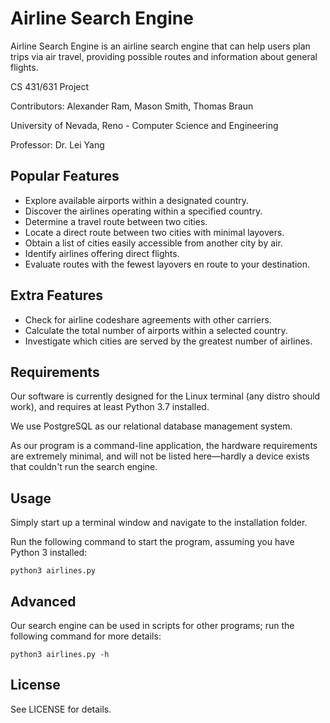 # Airline Search Engine

Airline Search Engine is an airline search engine that can help users plan trips via air travel, providing possible routes and information about general flights.

CS 431/631 Project

Contributors: Alexander Ram, Mason Smith, Thomas Braun

University of Nevada, Reno - Computer Science and Engineering

Professor: Dr. Lei Yang

## Popular Features

- Explore available airports within a designated country.
- Discover the airlines operating within a specified country.
- Determine a travel route between two cities.
- Locate a direct route between two cities with minimal layovers.
- Obtain a list of cities easily accessible from another city by air.
- Identify airlines offering direct flights.
- Evaluate routes with the fewest layovers en route to your destination.

## Extra Features

- Check for airline codeshare agreements with other carriers.
- Calculate the total number of airports within a selected country.
- Investigate which cities are served by the greatest number of airlines.

## Requirements

Our software is currently designed for the Linux terminal (any distro should work), and requires at least Python 3.7 installed.

We use PostgreSQL as our relational database management system.

As our program is a command-line application, the hardware requirements are extremely minimal, and will not be listed here—hardly a device exists that couldn't run the search engine.

## Usage

Simply start up a terminal window and navigate to the installation folder.

Run the following command to start the program, assuming you have Python 3 installed:

```
python3 airlines.py
```

## Advanced

Our search engine can be used in scripts for other programs; run the following command for more details:

```
python3 airlines.py -h
```

## License

See LICENSE for details.
